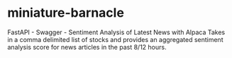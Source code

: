 # miniature-barnacle
FastAPI - Swagger - Sentiment Analysis of Latest News with Alpaca
Takes in a comma delimited list of stocks and provides an aggregated sentiment analysis score for news articles in the past 8/12 hours.
